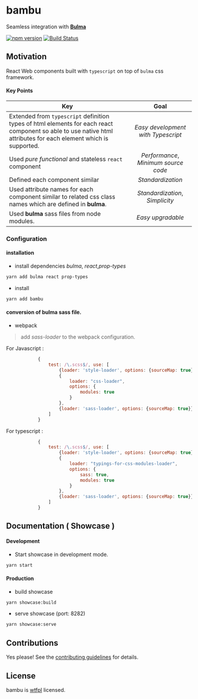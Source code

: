 # bambu

Seamless integration with [**Bulma**](https://bulma.io/)

[![npm version](https://badge.fury.io/js/bambu.svg)](https://badge.fury.io/js/bambu)
[![Build Status](https://travis-ci.org/wasabi-io/bambu.svg?branch=master)](https://travis-ci.org/wasabi-io/bambu)

## Motivation

React Web components built with `typescript` on top of `bulma` css framework.

#### Key Points

| Key   | Goal          |
| ------------- |:-------------:|
| Extended from `typescript` definition types of html elements for each react component so able to use native html attributes for each element which is supported.     | *Easy development with Typescript* |
| Used *pure functional* and stateless `react` component  | *Performance*, *Minimum source code* |
| Defined each component similar      | *Standardization* |
| Used attribute names for each component similar to related css class names which are defined in **bulma**.| *Standardization*, *Simplicity* |
| Used **bulma** sass files from node modules.| *Easy upgradable* |


### Configuration

#### installation

* install dependencies *bulma*, *react*,*prop-types*
```bash
yarn add bulma react prop-types
```

* install
```bash
yarn add bambu
```

#### conversion of **bulma** sass file.

* webpack
> add *sass-loader* to the webpack configuration.


For Javascript :

```javascript
            {
                test: /\.scss$/, use: [
                    {loader: 'style-loader', options: {sourceMap: true}},
                    {
                        loader: "css-loader",
                        options: {
                            modules: true
                        }
                    },
                    {loader: 'sass-loader', options: {sourceMap: true}}
                ]
            }
```

For typescript :

```javascript
            {
                test: /\.scss$/, use: [
                    {loader: 'style-loader', options: {sourceMap: true}},
                    {
                        loader: "typings-for-css-modules-loader",
                        options: {
                            sass: true,
                            modules: true
                        }
                    },
                    {loader: 'sass-loader', options: {sourceMap: true}}
                ]
            }
```

## Documentation ( Showcase )

#### Development

* Start showcase in development mode.
```bash
yarn start
```

#### Production

* build showcase
```bash
yarn showcase:build
```

* serve showcase (port: 8282)
```bash
yarn showcase:serve
```

## Contributions

Yes please! See the [contributing guidelines](./Contributing.md) for details.

## License

bambu is [wtfpl](http://www.wtfpl.net/) licensed.
